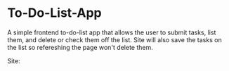 # To-Do-List-App

A simple frontend to-do-list app that allows the user to submit tasks, list them, and delete or check them off the list. Site will also save the tasks on the list so refereshing the page won't delete them. 

Site: 

